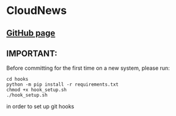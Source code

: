 # CloudNews

## [GitHub page](https://antoncarlsson.github.io/cloudnews/)

## IMPORTANT:

Before committing for the first time on a new system, please run:

```
cd hooks
python -m pip install -r requirements.txt
chmod +x hook_setup.sh
./hook_setup.sh
```

in order to set up git hooks
